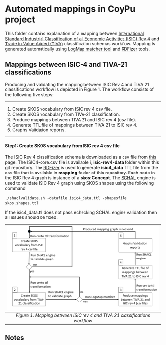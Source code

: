 # Automated mappings in CoyPu project

This folder contains explanation of a mapping between 
[International Standard Industrial Classification of all Economic Activities (ISIC) Rev 4](https://www.fao.org/statistics/caliper/tools/download/en) and 
[Trade in Value Added (TIVA)](https://www.oecd.org/sti/ind/measuring-trade-in-value-added.htm) classification schemas workflow. 
Mapping is generated automatically using [LogMap matcher tool](https://git.tib.eu/terminology/sandbox/logmap-matcher) and [RDFizer](https://github.com/SDM-TIB/SDM-RDFizer) tools.

## Mappings between ISIC-4 and TIVA-21 classifications

Producing and validating the mapping between ISIC Rev 4 and TIVA 21 classifications workflow is depicted in Figure 1. 
The workflow consists of the following five steps: 

---
1. Create SKOS vocabulary from ISIC rev 4 csv file.
2. Create SKOS vocabulary from TIVA-21 classification.
3. Produce mappings between TIVA 21 and ISIC rev 4 (csv file).
4. Generate TTL file of mappings between TIVA 21 to ISIC rev 4.
5. Graphs Validation reports.
---

#### Step1: Create SKOS vocabulary from ISIC rev 4 csv file
The ISIC Rev 4 classification schema is downloaded as a csv file from [this](https://www.fao.org/statistics/caliper/tools/download/en) page. 
The ISIC4-core.csv file is available i, **isic-rev4-data** folder within this git repository.
 The [RDFizer](https://github.com/SDM-TIB/SDM-RDFizer) is used to generate **isic4_data**  TTL file from the csv file that 
is available in **mapping** folder of this repository. 
Each node in the ISIC Rev 4 graph is instance of a **skos:Concept**. 
The [SCHAL](https://github.com/TopQuadrant/shacl) engine is used to validate ISIC Rev 4 graph 
using SKOS shapes using the following command

```
./shaclvalidate.sh -datafile isic4_data.ttl -shapesfile skos.shapes.ttl
```
If the isic4_data.ttl does not pass echecking SCHAL engine validation then all issues should be fixed.

| ![Mapping workflow](workflow-of-producing-mappings-between-tiva21-and-isic4.png) | 
|:--:| 
| *Figure 1. Mapping between ISIC rev 4 and TIVA 21 classifications workflow* |


## Notes